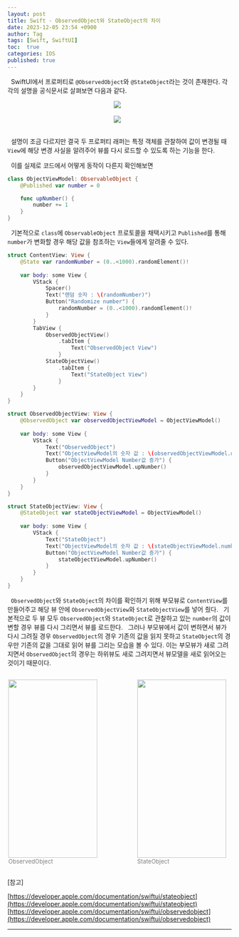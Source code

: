```yaml
---
layout: post
title: Swift - ObservedObject와 StateObject의 차이
date: 2023-12-05 23:54 +0900
author: Tag
tags: [Swift, SwiftUI]
toc:  true
categories: IOS
published: true
---
```

&nbsp; SwiftUI에서 프로퍼티로 `@ObservedObject`와 `@StateObject`라는 것이 존재한다. 각각의 설명을 공식문서로 살펴보면 다음과 같다.

<div style="display: flex; justify-content: center; align-items: center;">
  <img src="https://onedrive.live.com/embed?resid=1C2ED43779C10D71%21346&authkey=%21AP2uFkd3C3XM5OU&width=897&height=296" width="max" height="max" style="margin-right: 10px;">
</div>

<br>

<div style="display: flex; justify-content: center; align-items: center;">
  <img src="https://onedrive.live.com/embed?resid=1C2ED43779C10D71%21348&authkey=%21AFGY95iKaI__g1I&width=899&height=272" width="max" height="max" style="margin-right: 10px;">
</div>

<br>

&nbsp; 설명이 조금 다르지만 결국 두 프로퍼티 래퍼는 특정 객체를 관찰하여 값이 변경될 때 `View`에 해당 변경 사실을 알려주어 뷰를 다시 로드할 수 있도록 하는 기능을 한다.

&nbsp; 이를 실제로 코드에서 어떻게 동작이 다른지 확인해보면

```swift
class ObjectViewModel: ObservableObject {
    @Published var number = 0

    func upNumber() {
        number += 1
    }
}
```

&nbsp; 기본적으로 `class`에 `ObservableObject` 프로토콜을 채택시키고 `Published`를 통해 `number`가 변화할 경우 해당 값을 참조하는 `View`들에게 알려줄 수 있다.

```swift
struct ContentView: View {
    @State var randomNumber = (0..<1000).randomElement()!
    
    var body: some View {
        VStack {
            Spacer()
            Text("랜덤 숫자 : \(randomNumber)")
            Button("Randomize number") {
                randomNumber = (0..<1000).randomElement()!
            }
        }
        TabView {
            ObservedObjectView()
                .tabItem {
                    Text("ObservedObject View")
                }
            StateObjectView()
                .tabItem {
                    Text("StateObject View")
                }
        }
    }
}

struct ObservedObjectView: View {
    @ObservedObject var observedObjectViewModel = ObjectViewModel()
    
    var body: some View {
        VStack {
            Text("ObservedObject")
            Text("ObjectViewModel의 숫자 값 : \(observedObjectViewModel.number)")
            Button("ObjectViewModel Number값 증가") {
                observedObjectViewModel.upNumber()
            }
        }
    }
}

struct StateObjectView: View {
    @StateObject var stateObjectViewModel = ObjectViewModel()
    
    var body: some View {
        VStack {
            Text("StateObject")
            Text("ObjectViewModel의 숫자 값 : \(stateObjectViewModel.number)")
            Button("ObjectViewModel Number값 증가") {
                stateObjectViewModel.upNumber()
            }
        }
    }
}
```

&nbsp; `ObservedObject`와 `StateObject`의 차이를 확인하기 위해 부모뷰로 `ContentView`를 만들어주고 해당 뷰 안에 `ObservedObjectView`와 `StateObjectView`를 넣어 줬다.
&nbsp; 기본적으로 두 뷰 모두 `ObservedObject`와 `StateObject`로 관찰하고 있는 `number`의 값이 변할 경우 뷰를 다시 그리면서 뷰를 로드한다.
&nbsp; 그러나 부모뷰에서 값이 변하면서 뷰가 다시 그려질 경우 `ObservedObject`의 경우 기존의 값을 읽지 못하고 `StateObject`의 경우만 기존의 값을 그대로 읽어 뷰를 그리는 모습을 볼 수 있다. 이는 부모뷰가 새로 그려지면서 `ObservedObject`의 경우는 하위뷰도 새로 그려지면서 뷰모델을 새로 읽어오는 것이기 때문이다.

<div style="display: flex; justify-content: center; align-items: center;">
<figure>
<img src="https://onedrive.live.com/embed?resid=1C2ED43779C10D71%21351&authkey=%21AIIfosZOjHCV1Hk&width=498&height=1080" width="200" height="400" style="margin-right: 10px;">
<figcaption><font size="2em" color="gray"> ObservedObject </font></figcaption>
</figure>

<figure>
<img src="https://onedrive.live.com/embed?resid=1C2ED43779C10D71%21352&authkey=%21AAnCtV67KXXboXw&width=498&height=1080" width="200" height="400" style="margin-right: 10px;">
<figcaption><font size="2em" color="gray"> StateObject </font></figcaption>
</figure>
</div>

[참고]

[https://developer.apple.com/documentation/swiftui/stateobject](https://developer.apple.com/documentation/swiftui/stateobject)
[https://developer.apple.com/documentation/swiftui/observedobject](https://developer.apple.com/documentation/swiftui/observedobject)

-----
